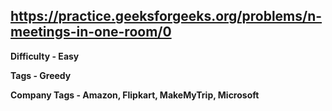 ## https://practice.geeksforgeeks.org/problems/n-meetings-in-one-room/0

**Difficulty - Easy**

**Tags - Greedy**

**Company Tags - Amazon, Flipkart, MakeMyTrip, Microsoft**
